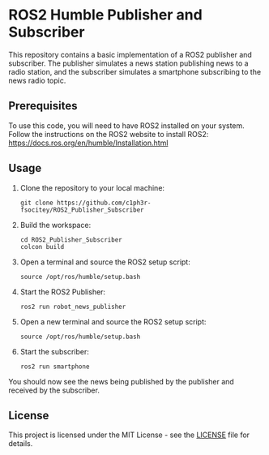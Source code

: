 # ROS2 Humble Publisher and Subscriber

This repository contains a basic implementation of a ROS2 publisher and subscriber. The publisher simulates a news station publishing news to a radio station, and the subscriber simulates a smartphone subscribing to the news radio topic.

## Prerequisites

To use this code, you will need to have ROS2 installed on your system. Follow the instructions on the ROS2 website to install ROS2: 
https://docs.ros.org/en/humble/Installation.html

## Usage

1. Clone the repository to your local machine:
   ```
   git clone https://github.com/c1ph3r-fsocitey/ROS2_Publisher_Subscriber
   ```
2. Build the workspace:
   ```
   cd ROS2_Publisher_Subscriber
   colcon build
   ```
3. Open a terminal and source the ROS2 setup script:
   ```
   source /opt/ros/humble/setup.bash
   ```
4. Start the ROS2 Publisher:
   ```
   ros2 run robot_news_publisher
   ```
5. Open a new terminal and source the ROS2 setup script:
   ```
   source /opt/ros/humble/setup.bash
   ```
6. Start the subscriber:
   ```
   ros2 run smartphone
   ```
   
You should now see the news being published by the publisher and received by the subscriber.

## License

This project is licensed under the MIT License - see the [LICENSE](LICENSE) file for details.
